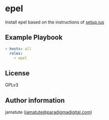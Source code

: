 # epel

Install epel based on the instructions of [setup.ius](https://setup.ius.io/)

## Example Playbook

```yaml
- hosts: all
  roles:
    - epel
```

## License

GPLv3

## Author information
jamatute (jamatute@paradigmadigital.com)
